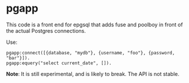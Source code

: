 pgapp
=====

This code is a front end for epgsql that adds fuse and poolboy in
front of the actual Postgres connections.

Use:

    pgapp:connect([{database, "mydb"}, {username, "foo"}, {password, "bar"}]).
    pgapp:equery("select current_date", []).

**Note**: It is still experimental, and is likely to break.  The API is not stable.
